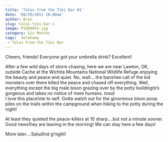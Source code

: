 ```yaml
---
title: 'Tales from the Tiki Bar #1'
date: '04/29/2011 10:00am'
author: Bryn
slug: tales-tiki-bar-1
image: P1080954.jpg
category: Six Months
tags:  oklahoma
 - Tales From the Tiki Bar
---
```

Cheers, friends! Everyone got your umbrella drink? Excellent!

After a few wild days of storm chasing, here we are near Lawton, OK, outside Cache at the Wichita Mountains National Wildlife Refuge enjoying the beauty and peace and quiet. No, wait....the banshee call of the kid monsters over there killed the peace and chased off everything. Well, everything except the big male bison grazing over by the potty building!e’s gorgeous and takes no notice of mere humans. *toast*  
I love this place!ote to self: Gotta watch out for the ginormous bison poop piles on the trails within the campground when hiking to the potty during the night!

At least they quieted the peace-killers at 10 sharp....but not a minute sooner. Good news!hey are leaving in the morning! We can stay here a few days!

More later....Salud!nd g’night!